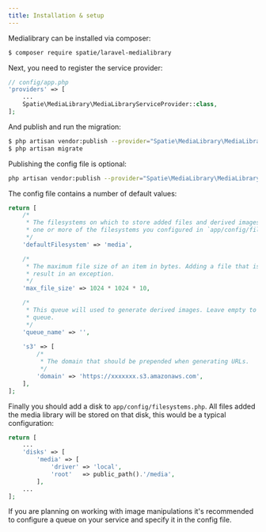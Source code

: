 ```yaml
---
title: Installation & setup
---
```


Medialibrary can be installed via composer:

```bash
$ composer require spatie/laravel-medialibrary
```

Next, you need to register the service provider:

```php
// config/app.php
'providers' => [
    ...
    Spatie\MediaLibrary\MediaLibraryServiceProvider::class,
];
```

And publish and run the migration:

```bash
$ php artisan vendor:publish --provider="Spatie\MediaLibrary\MediaLibraryServiceProvider" --tag="migrations"
$ php artisan migrate
```

Publishing the config file is optional:

```bash
php artisan vendor:publish --provider="Spatie\MediaLibrary\MediaLibraryServiceProvider" --tag="config"
```

The config file contains a number of default values:

```php
return [
    /*
     * The filesystems on which to store added files and derived images. Choose
     * one or more of the filesystems you configured in `app/config/filesystems.php`.
     */
    'defaultFilesystem' => 'media',

    /*
     * The maximum file size of an item in bytes. Adding a file that is larger will
     * result in an exception.
     */
    'max_file_size' => 1024 * 1024 * 10,

    /*
     * This queue will used to generate derived images. Leave empty to use the default
     * queue.
     */
    'queue_name' => '',
    
    's3' => [
        /*
         * The domain that should be prepended when generating URLs.
         */
        'domain' => 'https://xxxxxxx.s3.amazonaws.com',
    ],
];
```

Finally you should add a disk to `app/config/filesystems.php`. All files added the media library will be stored on that disk, this would be a typical configuration:

```php
return [
    ...
    'disks' => [
        'media' => [
            'driver' => 'local',
            'root'   => public_path().'/media',
        ],
    ... 
];   
```

If you are planning on working with image manipulations it's recommended to configure a queue on your service and specify it in the config file.
